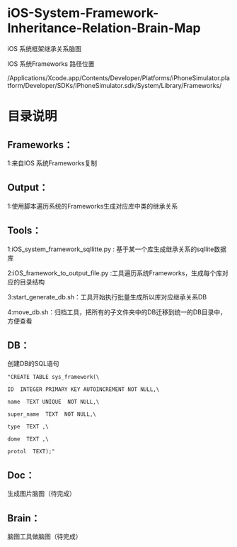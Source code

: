 # iOS-System-Framework-Inheritance-Relation-Brain-Map
iOS 系统框架继承关系脑图

IOS 系统Frameworks  路径位置

/Applications/Xcode.app/Contents/Developer/Platforms/iPhoneSimulator.platform/Developer/SDKs/IPhoneSimulator.sdk/System/Library/Frameworks/

# 目录说明

## Frameworks：

1:来自IOS 系统Frameworks复制

## Output：

1:使用脚本遍历系统的Frameworks生成对应库中类的继承关系

## Tools：

1:iOS_system_framework_sqllitte.py : 基于某一个库生成继承关系的sqllite数据库

2:iOS_framework_to_output_file.py :工具遍历系统Frameworks，生成每个库对应的目录结构

3:start_generate_db.sh：工具开始执行批量生成所以库对应继承关系DB

4:move_db.sh：归档工具，把所有的子文件夹中的DB迁移到统一的DB目录中，方便查看

## DB：

创建DB的SQL语句
```
"CREATE TABLE sys_framework(\

ID  INTEGER PRIMARY KEY AUTOINCREMENT NOT NULL,\

name  TEXT UNIQUE  NOT NULL,\

super_name  TEXT  NOT NULL,\

type  TEXT ,\

dome  TEXT ,\

protol  TEXT);"
```

## Doc：
生成图片脑图（待完成）

## Brain：
脑图工具做脑图（待完成）

